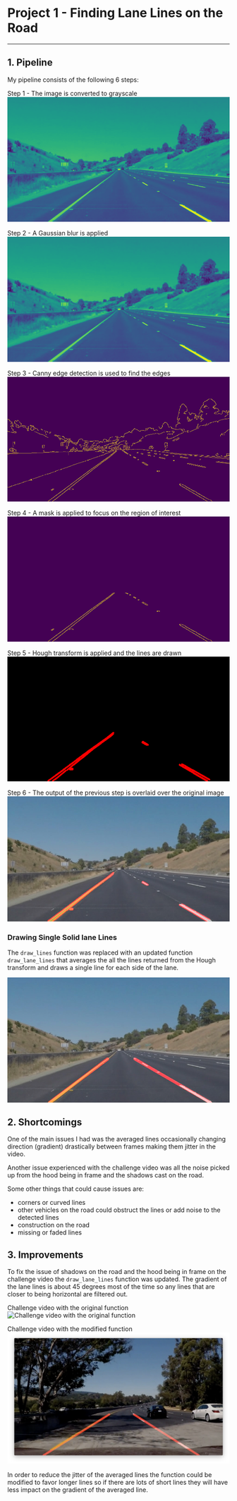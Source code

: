 # **Project 1 - Finding Lane Lines on the Road** 

[//]: # (Image References)

[image1]: ./writeup_images/1-grayscale.jpg "Step 1 - Convert to Grayscale"
[image2]: ./writeup_images/2-blur.jpg "Step 2 - Apply a Gaussian Blur"
[image3]: ./writeup_images/3-edges.jpg "Step 3 - Find edges"
[image4]: ./writeup_images/4-roi.jpg "Step 4 - ROI"
[image5]: ./writeup_images/5-hough.jpg "Step 5 - Hough"
[image6]: ./writeup_images/6-weighted.jpg "Step 6 - Weighted"
[image7]: ./writeup_images/7-hough.jpg "Step 5 - Hough single line"
[image8]: ./writeup_images/8-weighted.jpg "Step 6 - Weighted single line"
[image-before]: ./writeup_images/challenge_before.png "Challenge Video Before"
[image-after]: ./writeup_images/challenge_after.png "Challenge Video After"

---

## 1. Pipeline

My pipeline consists of the following 6 steps:

Step 1 - The image is converted to grayscale
![Step 1 - The image is converted to grayscale][image1]

Step 2 - A Gaussian blur is applied
![Step 2 - A Gaussian blur is applied][image2]

Step 3 - Canny edge detection is used to find the edges
![Step 3 - Canny edge detection is used to find the edges][image3]

Step 4 - A mask is applied to focus on the region of interest
![Step 4 - A mask is applied to focus on the region of interest][image4]

Step 5 - Hough transform is applied and the lines are drawn
![Step 5 - Hough transform is applied and the lines are drawn][image5]

Step 6 - The output of the previous step is overlaid over the original image
![Step 6 - The output of the previous step is overlaid over the original image][image6]


### Drawing Single Solid lane Lines

The `draw_lines` function was replaced with an updated function `draw_lane_lines` that averages the all the lines returned from the Hough transform and draws a single line for each side of the lane.

![Single Solid Lane Lines][image8]

## 2. Shortcomings

One of the main issues I had was the averaged lines occasionally changing direction (gradient) drastically between frames making them jitter in the video.

Another issue experienced with the challenge video was all the noise picked up from the hood being in frame and the shadows cast on the road. 

Some other things that could cause issues are:

* corners or curved lines
* other vehicles on the road could obstruct the lines or add noise to the detected lines
* construction on the road
* missing or faded lines

## 3. Improvements

To fix the issue of shadows on the road and the hood being in frame on the challenge video the `draw_lane_lines` function was updated. The gradient of the lane lines is about 45 degrees most of the time so any lines that are closer to being horizontal are filtered out. 

Challenge video with the original function
![Challenge video with the original function][image-before]

Challenge video with the modified function
![Challenge video with the modified function][image-after]

In order to reduce the jitter of the averaged lines the function could be modified to favor longer lines so if there are lots of short lines they will have less impact on the gradient of the averaged line.
